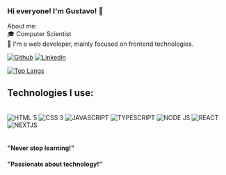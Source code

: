

### Hi everyone! I'm Gustavo! 🤙

About me:<br/>
🎓 Computer Scientist<br/>
🚀 I'm a web developer, mainly focused on frontend technologies.<br/>

[![Github](https://img.shields.io/badge/GitHub-100000?style=for-the-badge&logo=github&logoColor=white)](https://github.com/gustavorochajs)
[![Linkedin](https://img.shields.io/badge/LinkedIn-0077B5?style=for-the-badge&logo=linkedin&logoColor=white)](https://www.linkedin.com/in/gustavo-rocha-js82/)



[![Top Langs](https://github-readme-stats.vercel.app/api/top-langs/?username=gustavorochajs&layout=compact)](https://github.com/gustavorochajs/github-readme-stats)

## Technologies I use:
<div style="dislay:inline_block"><br/>
<img align="center" alt="HTML 5" src="https://img.shields.io/badge/HTML5-E34F26?style=for-the-badge&logo=html5&logoColor=white"/>
<img align="center" alt="CSS 3" src="https://img.shields.io/badge/CSS3-1572B6?style=for-the-badge&logo=css3&logoColor=white"/>
<img align="center" alt="JAVASCRIPT" src="https://img.shields.io/badge/JavaScript-323330?style=for-the-badge&logo=javascript&logoColor=F7DF1E"/>
<img align="center" alt="TYPESCRIPT" src="https://img.shields.io/badge/TypeScript-007ACC?style=for-the-badge&logo=typescript&logoColor=white"/>
<img align="center" alt="NODE JS" src="https://img.shields.io/badge/Node.js-43853D?style=for-the-badge&logo=node.js&logoColor=white"/>
<img align="center" alt="REACT" src="https://img.shields.io/badge/React-20232A?style=for-the-badge&logo=react&logoColor=61DAFB"/>
<img align="center" alt="NEXTJS" src="https://img.shields.io/badge/Next-000000?style=for-the-badge&amp;logo=nextdotjs&amp;logoColor=FFFFFF"/>
</div><br/>

#### "Never stop learning!"
#### "Passionate about technology!"

